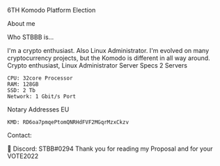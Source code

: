6TH Komodo Platform Election

About me

Who STBBB is...

I'm a crypto enthusiast. Also Linux Administrator. I'm evolved on many cryptocurrency projects, but the Komodo is different in all way around.
Crypto enthusiast, Linux Administrator
Server Specs
2 Servers

    CPU: 32core Processor
    RAM: 128GB
    SSD: 2 Tb
    Network: 1 Gbit/s Port

Notary Addresses EU

    KMD: RD6oa7pmqePtomQNRHdFVF2MGqrMzxCkzv
 
Contact:

📱 Discord: STBB#0294
Thank you for reading my Proposal and for your VOTE2022
